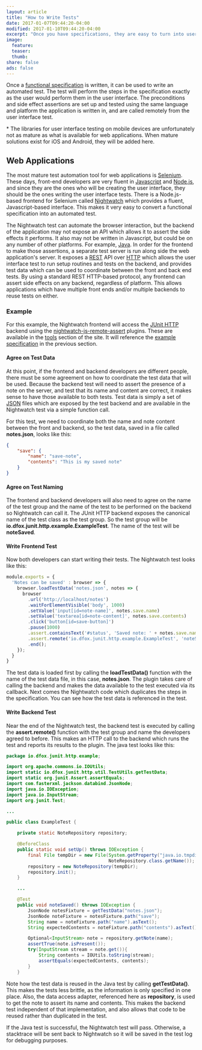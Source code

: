 ```yaml
---
layout: article
title: "How to Write Tests"
date: 2017-01-07T09:44:20-04:00
modified: 2017-01-10T09:44:20-04:00
excerpt: "Once you have specifications, they are easy to turn into user inteface tests"
image:
  feature:
  teaser:
  thumb:
share: false
ads: false
---
```


Once a [functional specification](/specifications/) is written, it can
be used to write an automated test. The test will perform the steps in
the specification exactly as the user would perform them in the user
interface. The preconditions and side effect assertions are set up and
tested using the same language and platform the application is written
in, and are called remotely from the user interface test.

\* The libraries for user interface testing on mobile devices are
unfortunately not as mature as what is available for web
applications. When mature solutions exist for iOS and Android, they
will be added here.

## Web Applications

The most mature test automation tool for web applications is
[Selenium](http://docs.seleniumhq.org). These days, front-end
developers are very fluent in
[Javascript](https://developer.mozilla.org/en-US/docs/Web/JavaScript)
and [Node.js](https://nodejs.org), and since they are the ones who will
be creating the user interface, they should be the ones writing the
user interface tests. There is a Node.js-based frontend for Selenium
called [Nightwatch](http://nightwatchjs.org) which provides a fluent,
Javascript-based interface. This makes it very easy to convert a
functional specification into an automated test.

The Nightwatch test can automate the browser interaction, but the
backend of the application may not expose an API which allows it to
assert the side effects it performs. It also may not be written in
Javascript, but could be on any number of other platforms. For
example, [Java](https://java.com). In order for the frontend to make
those assertions, a separate test server is run along side the web
application's server. It exposes a
[REST](https://en.wikipedia.org/wiki/Representational_state_transfer)
API over
[HTTP](https://en.wikipedia.org/wiki/Hypertext_Transfer_Protocol)
which allows the user interface test to run setup routines and tests
on the backend, and provides test data which can be used to coordinate
between the front and back end tests. By using a standard REST
HTTP-based protocol, any frontend can assert side effects on any
backend, regardless of platform. This allows applications which have
multiple front ends and/or multiple backends to reuse tests on either.

### Example

For this example, the Nightwatch frontend will access the
[JUnit HTTP](https://github.com/dfox/junit-http) backend using the
[nightwatch-js-remote-assert](https://github.com/dfox/nightwatch-js-remote-assert)
plugins. These are available in the [tools](/tools/) section of the
site. It will reference the [example specification](/specifications/)
in the previous section.

#### Agree on Test Data

At this point, if the frontend and backend developers are different
people, there must be some agreement on how to coordinate the test
data that will be used. Because the backend test will need to assert
the presence of a note on the server, and test that its name and
content are correct, it makes sense to have those available to both
tests. Test data is simply a set of [JSON](http://json.org) files
which are exposed by the test backend and are available in the
Nightwatch test via a simple function call.

For this test, we need to coordinate both the name and note content
between the front and backend, so the test data, saved in a file
called **notes.json**, looks like this:

```json
{
    "save": {
        "name": "save-note",
        "contents": "This is my saved note"
    }
}

```

#### Agree on Test Naming

The frontend and backend developers will also need to agree on the
name of the test group and the name of the test to be performed on the
backend so Nightwatch can call it. The JUnit HTTP backend exposes the
canonical name of the test class as the test group. So the test group
will be **io.dfox.junit.http.example.ExampleTest**. The name of the test
will be **noteSaved**.

#### Write Frontend Test

Now both developers can start writing their tests. The Nightwatch test
looks like this:

```javascript
module.exports = {
  'Notes can be saved' : browser => {
    browser.loadTestData('notes.json', notes => {
      browser
        .url('http://localhost/notes')
        .waitForElementVisible('body', 1000)
        .setValue('input[id=note-name]', notes.save.name)
        .setValue('textarea[id=note-content]', notes.save.contents)
        .click('button[id=save-button]')
        .pause(1000)
        .assert.containsText('#status', 'Saved note: ' + notes.save.name)
        .assert.remote('io.dfox.junit.http.example.ExampleTest', 'noteSaved')
        .end();
    });
  }
}
```

The test data is loaded first by calling the **loadTestData()**
function with the name of the test data file, in this case,
**notes.json**. The plugin takes care of calling the backend and makes
the data available to the test executed via its callback. Next comes
the Nightwatch code which duplicates the steps in the
specification. You can see how the test data is referenced in the
test.

#### Write Backend Test

Near the end of the Nightwatch test, the backend test is executed by
calling the **assert.remote()** function with the test group and name
the developers agreed to before. This makes an HTTP call to the
backend which runs the test and reports its results to the plugin. The
java test looks like this:

```java
package io.dfox.junit.http.example;

import org.apache.commons.io.IOUtils;
import static io.dfox.junit.http.util.TestUtils.getTestData;
import static org.junit.Assert.assertEquals;
import com.fasterxml.jackson.databind.JsonNode;
import java.io.IOException;
import java.io.InputStream;
import org.junit.Test;

...

public class ExampleTest {

    private static NoteRepository repository;

    @BeforeClass
    public static void setUp() throws IOException {
        final File tempDir = new File(System.getProperty("java.io.tmpdir"),
                                      NoteRepository.class.getName());
        repository = new NoteRepository(tempDir);
        repository.init();
    }

    ...

    @Test
    public void noteSaved() throws IOException {
        JsonNode notesFixture = getTestData("notes.json");
        JsonNode noteFixture = notesFixture.path("save");
        String name = noteFixture.path("name").asText();
        String expectedContents = noteFixture.path("contents").asText();

        Optional<InputStream> note = repository.getNote(name);
        assertTrue(note.isPresent());
        try(InputStream stream = note.get()){
            String contents = IOUtils.toString(stream);
            assertEquals(expectedContents, contents);
        }
    }
```

Note how the test data is reused in the Java test by calling
**getTestData()**. This makes the tests less brittle, as the
information is only specified in one place. Also, the data access
adapter, referenced here as **repository**, is used to get the note to
assert its name and contents. This makes the backend test independent
of that implementation, and also allows that code to be reused rather
than duplicated in the test.

If the Java test is successful, the Nightwatch test will
pass. Otherwise, a stacktrace will be sent back to Nightwatch so it
will be saved in the test log for debugging purposes.



